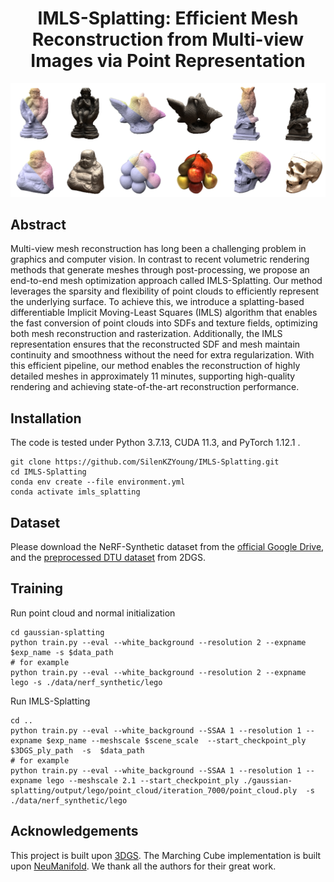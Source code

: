<!-- Refer to GOF (https://github.com/autonomousvision/gaussian-opacity-fields) -->


<div align="center">

  <h1 align="center">IMLS-Splatting: Efficient Mesh Reconstruction from Multi-view Images via Point Representation</h1>

</div>

<div align="center">
<img width="800" alt="image" src="teaser.png">
</div>

## Abstract
Multi-view mesh reconstruction has long been a challenging problem in graphics and computer vision. In contrast to recent volumetric rendering methods that generate meshes through post-processing, we propose an end-to-end mesh optimization approach called IMLS-Splatting. Our method leverages the sparsity and flexibility of point clouds to efficiently represent the underlying surface. To achieve this, we introduce a splatting-based differentiable Implicit Moving-Least Squares (IMLS) algorithm that enables the fast conversion of point clouds into SDFs and texture fields, optimizing both mesh reconstruction and rasterization. Additionally, the IMLS representation ensures that the reconstructed SDF and mesh maintain continuity and smoothness without the need for extra regularization. With this efficient pipeline, our method enables the reconstruction of highly detailed meshes in approximately 11 minutes, supporting high-quality rendering and achieving state-of-the-art reconstruction performance.

## Installation
The code is tested under Python 3.7.13, CUDA 11.3, and PyTorch 1.12.1 .
```
git clone https://github.com/SilenKZYoung/IMLS-Splatting.git
cd IMLS-Splatting
conda env create --file environment.yml
conda activate imls_splatting
```

## Dataset
Please download the NeRF-Synthetic dataset from the [official Google Drive](https://drive.google.com/drive/folders/1cK3UDIJqKAAm7zyrxRYVFJ0BRMgrwhh4), and the [preprocessed DTU dataset](https://drive.google.com/drive/folders/1SJFgt8qhQomHX55Q4xSvYE2C6-8tFll9) from 2DGS.

## Training 
Run point cloud and normal initialization 
```
cd gaussian-splatting
python train.py --eval --white_background --resolution 2 --expname $exp_name -s $data_path
# for example
python train.py --eval --white_background --resolution 2 --expname lego -s ./data/nerf_synthetic/lego
```

Run IMLS-Splatting
```
cd ..
python train.py --eval --white_background --SSAA 1 --resolution 1 --expname $exp_name --meshscale $scene_scale  --start_checkpoint_ply $3DGS_ply_path  -s  $data_path
# for example
python train.py --eval --white_background --SSAA 1 --resolution 1 --expname lego --meshscale 2.1 --start_checkpoint_ply ./gaussian-splatting/output/lego/point_cloud/iteration_7000/point_cloud.ply  -s  ./data/nerf_synthetic/lego
```

## Acknowledgements
This project is built upon [3DGS](https://github.com/graphdeco-inria/gaussian-splatting). The Marching Cube implementation is built upon [NeuManifold](https://github.com/SarahWeiii/diso).
We thank all the authors for their great work.


